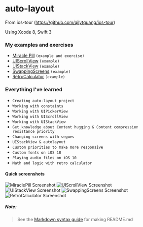 # auto-layout
From ios-tour (https://github.com/qilytquang/ios-tour)

Using Xcode 8, Swift 3

### My examples and exercises
* [Miracle Pill](https://github.com/qilytquang/miracle-pill) `(example and exercise)`
* [UIScrollView](https://github.com/qilytquang/ui-scroll-view) `(example)`
* [UIStackView](https://github.com/qilytquang/ui-stack-view) `(example)`
* [SwappingScreens](https://github.com/qilytquang/swapping-screens) `(example)`
* [RetroCalculator](https://github.com/qilytquang/retro-calculator) `(example)`

### Everything I've learned
* `Creating auto-layout project`
* `Working with constaints`
* `Working with UIPickerView`
* `Working with UIScrollView`
* `Working with UIStackView`
* `Get knowledge about Content hugging & Content compression resistance priority`
* `Changing screens with segues`
* `UIStackView & autolayout`
* `Custom priorities to make more responsive`
* `Custom fonts on iOS 10`
* `Playing audio files on iOS 10`
* `Math and logic with retro calculator`

#### Quick screenshots
[id1]: /screenshots/miracle-pill.png "Quick screenshot of MiraclePill"
[id2]: /screenshots/ui-scroll-view.png "Quick screenshot of UIScrollView"
[id3]: /screenshots/ui-stack-view.png "Quick screenshot of UIStackView"
[id4]: /screenshots/swapping-screens.png "Quick screenshot of SwappingScreens"
[id5]: /screenshots/retro-calculator.png "Quick screenshot of SwappingScreens"

![MiraclePill Screenshot][id1]
![UIScrollView Screenshot][id2]
![UIStackView Screenshot][id3]
![SwappingScreens Screenshot][id4]
![RetroCalculator Screenshot][id5]

##### Note:
> See the [Markdown syntax guide](https://confluence.atlassian.com/bitbucketserver/markdown-syntax-guide-776639995.html)
> for making README.md
